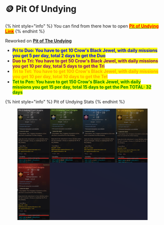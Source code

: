 # 🪙 Pit Of Undying

{% hint style="info" %}
You can find from there how to open [<mark style="color:red;">**Pit of Undying Link**</mark>](https://www.blackdesertfoundry.com/pit-of-undying-crows-nest-questline/)
{% endhint %}

Reworked on [**Pit of The Undying**](https://www.blackdesertfoundry.com/pit-of-undying-crows-nest-questline/)

* &#x20;<mark style="color:blue;">**Pri to Duo: You have to get 10 Crow's Black Jewel, with daily missions you get 5 per day, total 2 days to get the Duo**</mark>
* <mark style="color:purple;">**Duo to Tri: You have to get 50 Crow's Black Jewel, with daily missions you get 10 per day, total 5 days to get the Tri**</mark>
* <mark style="color:orange;">**Tri to Tet: You have to get 100 Crow's Black Jewel, with daily missions you get 10 per day, total 10 days to get the Tet**</mark>&#x20;
* <mark style="color:green;">**Tet to Pen: You have to get 150 Crow's Black Jewel, with daily missions you get 15 per day, total 15 days to get the Pen TOTAL: 32 days**</mark>

{% hint style="info" %}
Pit of Undying Stats
{% endhint %}

<figure><img src="../../.gitbook/assets/image (310).png" alt=""><figcaption></figcaption></figure>
